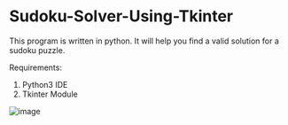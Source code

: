 # Sudoku-Solver-Using-Tkinter
This program is written in python. It will help you find a valid solution for a sudoku puzzle.

Requirements:
1) Python3 IDE
2) Tkinter Module

![image](https://user-images.githubusercontent.com/69568975/135023128-8d1d3b30-933f-42b3-9ea3-04696b76738c.png)

